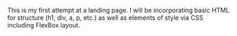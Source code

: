This is my first attempt at a landing page. I will be incorporating basic HTML for structure (h1, div, a, p, etc.) as well as elements of style via CSS including FlexBox layout. 